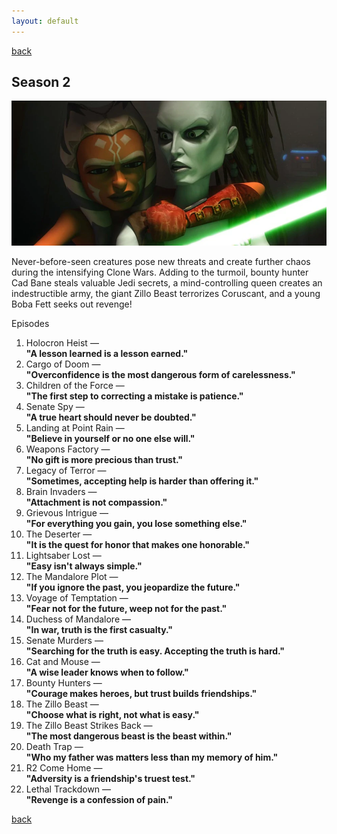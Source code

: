 ```yaml
---
layout: default
---
```


[back](./)

## Season 2

![Season 2 Image](./assets/img/season2.webp)

Never-before-seen creatures pose new threats and create further chaos during the intensifying Clone Wars. Adding to the turmoil, bounty hunter Cad Bane steals valuable Jedi secrets, a mind-controlling queen creates an indestructible army, the giant Zillo Beast terrorizes Coruscant, and a young Boba Fett seeks out revenge!

Episodes

1. Holocron Heist —\
**"A lesson learned is a lesson earned."**
1. Cargo of Doom —\
**"Overconfidence is the most dangerous form of carelessness."**
1. Children of the Force —\
**"The first step to correcting a mistake is patience."**
1. Senate Spy —\
**"A true heart should never be doubted."**
1. Landing at Point Rain —\
**"Believe in yourself or no one else will."**
1. Weapons Factory —\
**"No gift is more precious than trust."**
1. Legacy of Terror —\
**"Sometimes, accepting help is harder than offering it."**
1. Brain Invaders —\
**"Attachment is not compassion."**
1. Grievous Intrigue —\
**"For everything you gain, you lose something else."**
1. The Deserter —\
**"It is the quest for honor that makes one honorable."**
1. Lightsaber Lost —\
**"Easy isn't always simple."**
1. The Mandalore Plot —\
**"If you ignore the past, you jeopardize the future."**
1. Voyage of Temptation —\
**"Fear not for the future, weep not for the past."**
1. Duchess of Mandalore —\
**"In war, truth is the first casualty."**
1. Senate Murders —\
**"Searching for the truth is easy. Accepting the truth is hard."**
1. Cat and Mouse —\
**"A wise leader knows when to follow."**
1. Bounty Hunters —\
**"Courage makes heroes, but trust builds friendships."**
1. The Zillo Beast —\
**"Choose what is right, not what is easy."**
1. The Zillo Beast Strikes Back —\
**"The most dangerous beast is the beast within."**
1. Death Trap —\
**"Who my father was matters less than my memory of him."**
1. R2 Come Home —\
**"Adversity is a friendship's truest test."**
1. Lethal Trackdown —\
**"Revenge is a confession of pain."**

[back](./)
